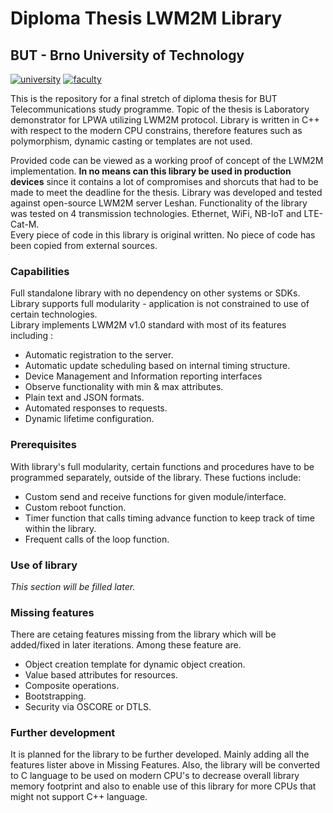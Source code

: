# Diploma Thesis LWM2M Library
## BUT - Brno University of Technology

[![university](https://img.shields.io/badge/university-Brno%20University%20of%20Technology-red.svg)](https://www.vutbr.cz/en/)
[![faculty](https://img.shields.io/badge/faculty-Faculty%20of%20Electrical%20Engineering%20and%20Communication-blue.svg)](https://www.fekt.vutbr.cz/)

This is the repository for a final stretch of diploma thesis for BUT Telecommunications study programme.
Topic of the thesis is Laboratory demonstrator for LPWA utilizing LWM2M protocol. Library is written in C++ with respect to the modern CPU constrains, therefore features such as polymorphism, dynamic casting or templates are not used.

Provided code can be viewed as a working proof of concept of the LWM2M implementation. <strong>In no means can this library be used in production 
devices</strong> since it contains a lot of compromises and shorcuts that had to be made to meet the deadline for the thesis.
Library was developed and tested against open-source LWM2M server Leshan. 
Functionality of the library was tested on 4 transmission technologies. Ethernet, WiFi, NB-IoT and LTE-Cat-M. <br>
Every piece of code in this library is original written. No piece of code has been copied from external sources.

### Capabilities
Full standalone library with no dependency on other systems or SDKs.
Library supports full modularity - application is not constrained to use of certain technologies.<br>
Library implements LWM2M v1.0 standard with most of its features including :
- Automatic registration to the server.
- Automatic update scheduling based on internal timing structure.
- Device Management and Information reporting interfaces
- Observe functionality with min & max attributes.
- Plain text and JSON formats.
- Automated responses to requests.
- Dynamic lifetime configuration.

### Prerequisites
With library's full modularity, certain functions and procedures have to be programmed separately, outside of the library. These fuctions include:
- Custom send and receive functions for given module/interface.
- Custom reboot function.
- Timer function that calls timing advance function to keep track of time within the library.
- Frequent calls of the loop function.

### Use of library
*This section will be filled later.*

### Missing features
There are cetaing features missing from the library which will be added/fixed in later iterations. Among these feature are.
- Object creation template for dynamic object creation.
- Value based attributes for resources.
- Composite operations.
- Bootstrapping.
- Security via OSCORE or DTLS.

### Further development
It is planned for the library to be further developed. Mainly adding all the features lister above in Missing Features. Also, the library will be converted to C language to be used on modern CPU's to decrease overall library memory footprint and also to enable use of this library for more CPUs that might not support C++ language.

